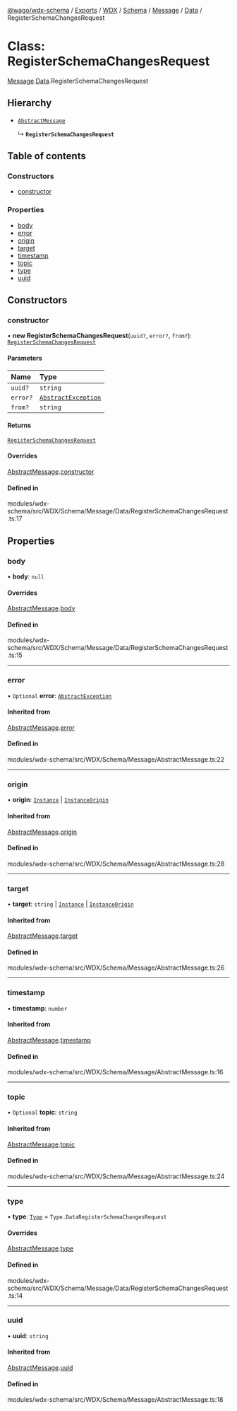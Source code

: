 [@wago/wdx-schema](../README.md) / [Exports](../modules.md) / [WDX](../modules/WDX.md) / [Schema](../modules/WDX.Schema.md) / [Message](../modules/WDX.Schema.Message.md) / [Data](../modules/WDX.Schema.Message.Data.md) / RegisterSchemaChangesRequest

# Class: RegisterSchemaChangesRequest

[Message](../modules/WDX.Schema.Message.md).[Data](../modules/WDX.Schema.Message.Data.md).RegisterSchemaChangesRequest

## Hierarchy

- [`AbstractMessage`](WDX.Schema.Message.AbstractMessage.md)

  ↳ **`RegisterSchemaChangesRequest`**

## Table of contents

### Constructors

- [constructor](WDX.Schema.Message.Data.RegisterSchemaChangesRequest.md#constructor)

### Properties

- [body](WDX.Schema.Message.Data.RegisterSchemaChangesRequest.md#body)
- [error](WDX.Schema.Message.Data.RegisterSchemaChangesRequest.md#error)
- [origin](WDX.Schema.Message.Data.RegisterSchemaChangesRequest.md#origin)
- [target](WDX.Schema.Message.Data.RegisterSchemaChangesRequest.md#target)
- [timestamp](WDX.Schema.Message.Data.RegisterSchemaChangesRequest.md#timestamp)
- [topic](WDX.Schema.Message.Data.RegisterSchemaChangesRequest.md#topic)
- [type](WDX.Schema.Message.Data.RegisterSchemaChangesRequest.md#type)
- [uuid](WDX.Schema.Message.Data.RegisterSchemaChangesRequest.md#uuid)

## Constructors

### constructor

• **new RegisterSchemaChangesRequest**(`uuid?`, `error?`, `from?`): [`RegisterSchemaChangesRequest`](WDX.Schema.Message.Data.RegisterSchemaChangesRequest.md)

#### Parameters

| Name | Type |
| :------ | :------ |
| `uuid?` | `string` |
| `error?` | [`AbstractException`](WDX.Schema.Model.Exception.AbstractException.md) |
| `from?` | `string` |

#### Returns

[`RegisterSchemaChangesRequest`](WDX.Schema.Message.Data.RegisterSchemaChangesRequest.md)

#### Overrides

[AbstractMessage](WDX.Schema.Message.AbstractMessage.md).[constructor](WDX.Schema.Message.AbstractMessage.md#constructor)

#### Defined in

modules/wdx-schema/src/WDX/Schema/Message/Data/RegisterSchemaChangesRequest.ts:17

## Properties

### body

• **body**: ``null``

#### Overrides

[AbstractMessage](WDX.Schema.Message.AbstractMessage.md).[body](WDX.Schema.Message.AbstractMessage.md#body)

#### Defined in

modules/wdx-schema/src/WDX/Schema/Message/Data/RegisterSchemaChangesRequest.ts:15

___

### error

• `Optional` **error**: [`AbstractException`](WDX.Schema.Model.Exception.AbstractException.md)

#### Inherited from

[AbstractMessage](WDX.Schema.Message.AbstractMessage.md).[error](WDX.Schema.Message.AbstractMessage.md#error)

#### Defined in

modules/wdx-schema/src/WDX/Schema/Message/AbstractMessage.ts:22

___

### origin

• **origin**: [`Instance`](WDX.Schema.Model.Instance.Instance.md) \| [`InstanceOrigin`](WDX.Schema.Model.Instance.InstanceOrigin.md)

#### Inherited from

[AbstractMessage](WDX.Schema.Message.AbstractMessage.md).[origin](WDX.Schema.Message.AbstractMessage.md#origin)

#### Defined in

modules/wdx-schema/src/WDX/Schema/Message/AbstractMessage.ts:28

___

### target

• **target**: `string` \| [`Instance`](WDX.Schema.Model.Instance.Instance.md) \| [`InstanceOrigin`](WDX.Schema.Model.Instance.InstanceOrigin.md)

#### Inherited from

[AbstractMessage](WDX.Schema.Message.AbstractMessage.md).[target](WDX.Schema.Message.AbstractMessage.md#target)

#### Defined in

modules/wdx-schema/src/WDX/Schema/Message/AbstractMessage.ts:26

___

### timestamp

• **timestamp**: `number`

#### Inherited from

[AbstractMessage](WDX.Schema.Message.AbstractMessage.md).[timestamp](WDX.Schema.Message.AbstractMessage.md#timestamp)

#### Defined in

modules/wdx-schema/src/WDX/Schema/Message/AbstractMessage.ts:16

___

### topic

• `Optional` **topic**: `string`

#### Inherited from

[AbstractMessage](WDX.Schema.Message.AbstractMessage.md).[topic](WDX.Schema.Message.AbstractMessage.md#topic)

#### Defined in

modules/wdx-schema/src/WDX/Schema/Message/AbstractMessage.ts:24

___

### type

• **type**: [`Type`](../enums/WDX.Schema.Message.Type.md) = `Type.DataRegisterSchemaChangesRequest`

#### Overrides

[AbstractMessage](WDX.Schema.Message.AbstractMessage.md).[type](WDX.Schema.Message.AbstractMessage.md#type)

#### Defined in

modules/wdx-schema/src/WDX/Schema/Message/Data/RegisterSchemaChangesRequest.ts:14

___

### uuid

• **uuid**: `string`

#### Inherited from

[AbstractMessage](WDX.Schema.Message.AbstractMessage.md).[uuid](WDX.Schema.Message.AbstractMessage.md#uuid)

#### Defined in

modules/wdx-schema/src/WDX/Schema/Message/AbstractMessage.ts:18
